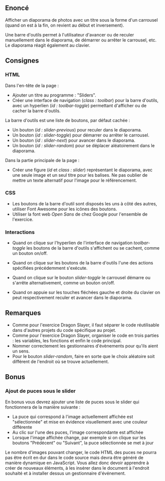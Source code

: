 ## Enoncé

Afficher un diaporama de photos avec un titre sous la forme d'un carrousel (quand on est à la fin, on revient au début et inversement).

Une barre d'outils permet à l'utilisateur d'avancer ou de reculer manuellement dans le diaporama, de démarrer ou arrêter le carrousel, etc. Le diaporama réagit également au clavier.

## Consignes

### HTML

Dans l'en-tête de  la page :

* Ajouter un titre au programme : "Sliders".
* Créer une interface de navigation (*class : toolbar*) pour la barre d'outils, avec un hyperlien (*id : toolbar-toggle*) permettant d'afficher ou de cacher la barre d'outils.

La barre d'outils est une liste de boutons, par défaut cachée :

* Un bouton (*id : slider-previous*) pour reculer dans le diaporama.
* Un bouton (*id : slider-toggle*) pour démarrer ou arrêter le carrousel.
* Un bouton (*id : slider-next*) pour avancer dans le diaporama.
* Un bouton (*id : slider-random*) pour se déplacer aléatoirement dans le diaporama.

Dans la partie principale de la page :

* Créer une figure (*id* et *class : slider*) représentant le diaporama, avec une seule image et un seul titre pour les balises. Ne pas oublier de mettre un texte alternatif pour l'image pour le référencement.

### CSS

* Les boutons de la barre d'outil sont disposés les uns à côté des autres, utiliser Font Awesome pour les icônes des boutons.
* Utiliser la font web *Open Sans* de chez Google pour l'ensemble de l'exercice.

### Interactions

* Quand on clique sur l'hyperlien de l'interface de navigation *toolbar-toggle* les boutons de la barre d'outils s'affichent ou se cachent, comme un bouton on/off.

* Quand on clique sur les boutons de la barre d'outils l'une des actions spécifiées précédemment s'exécute.

* Quand on clique sur le bouton *slider-toggle* le carrousel démarre ou s'arrête alternativement, comme un bouton on/off.

* Quand on appuie sur les touches fléchées gauche et droite du clavier on peut respectivement reculer et avancer dans le diaporama.

## Remarques

* Comme pour l'exercice Dragon Slayer, il faut séparer le code réutilisable dans d'autres projets du code spécifique au projet.
* Comme pour l'exercice Dragon Slayer, organiser le code en trois parties : les variables, les fonctions et enfin le code principal.
* Nommer correctement les gestionnaires d'évènements pour qu'ils aient un sens.
* Pour le bouton *slider-random*, faire en sorte que le choix aléatoire soit différent de l'endroit où se trouve actuellement.

## Bonus

### Ajout de puces sous le slider

En bonus vous devrez ajouter une liste de puces sous le slider qui fonctionnera de la manière suivante :
 * La puce qui correspond à l'image actuellement affichée est "sélectionnée" et mise en évidence visuellement avec une couleur différente
 * Au clic sur l'une des puces, l'image correspondante est affichée
 * Lorsque l'image affichée change, par exemple si on clique sur les boutons "Prédécent" ou "Suivant", la puce sélectionnée se met à jour

 Le nombre d'images pouvant changer, le code HTML des puces ne pourra pas être écrit en dur dans le code source mais devra être généré
 de manière dynamique en JavaScript. Vous allez donc devoir apprendre à créer de nouveaux éléments, à les insérer dans le document à l'endroit souhaité
 et à installer dessus un gestionnaire d'événement.
